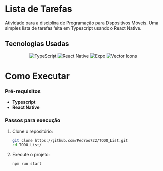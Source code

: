 # Lista de Tarefas

Atividade para a disciplina de Programação para Dispositivos Móveis. Uma simples lista de tarefas feita em Typescript usando o React Native.

## Tecnologias Usadas

<div align="center">

![TypeScript](https://img.shields.io/badge/TypeScript-%23323330?style=for-the-badge&logo=typescript&logoColor=%233178C6)
![React Native](https://img.shields.io/badge/React%20Native-%2320232a?style=for-the-badge&logo=react&logoColor=%2361DAFB)
![Expo](https://img.shields.io/badge/Expo-%23000000?style=for-the-badge&logo=expo&logoColor=%2361DAFB)
![Vector Icons](https://img.shields.io/badge/Vector%20Icons-%23000000?style=for-the-badge&logo=react&logoColor=%2361DAFB)

</div>

# Como Executar
### Pré-requisitos

- **Typescript**
- **React Native**

### Passos para execução

1. Clone o repositório:
   ```bash
   git clone https://github.com/Pedroo722/TODO_List.git
   cd TODO_List/
   ```
2. Execute o projeto:
   ```bash
   npm run start
   ```